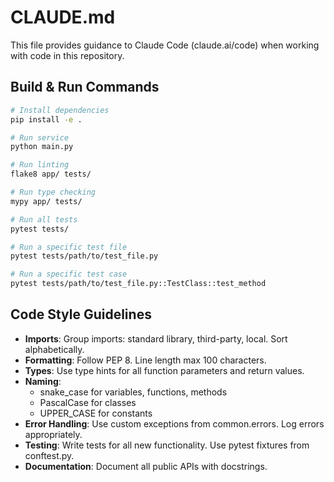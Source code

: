 # CLAUDE.md

This file provides guidance to Claude Code (claude.ai/code) when working with code in this repository.

## Build & Run Commands
```bash
# Install dependencies
pip install -e .

# Run service
python main.py

# Run linting
flake8 app/ tests/

# Run type checking
mypy app/ tests/

# Run all tests
pytest tests/

# Run a specific test file
pytest tests/path/to/test_file.py

# Run a specific test case
pytest tests/path/to/test_file.py::TestClass::test_method
```

## Code Style Guidelines
- **Imports**: Group imports: standard library, third-party, local. Sort alphabetically.
- **Formatting**: Follow PEP 8. Line length max 100 characters.
- **Types**: Use type hints for all function parameters and return values.
- **Naming**: 
  - snake_case for variables, functions, methods
  - PascalCase for classes
  - UPPER_CASE for constants
- **Error Handling**: Use custom exceptions from common.errors. Log errors appropriately.
- **Testing**: Write tests for all new functionality. Use pytest fixtures from conftest.py.
- **Documentation**: Document all public APIs with docstrings.